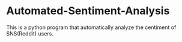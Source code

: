 # Automated-Sentiment-Analysis

This is a python program that automatically analyze the centiment of SNS(Reddit) users.
